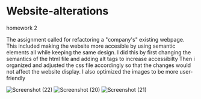 # Website-alterations
homework 2

The assignment called for refactoring a "company's" existing webpage. This included making the website more accesible by using semantic 
elements all while keeping the same design. 
I did this by first changing the semantics of the html file and adding alt tags to increase accessibilty 
Then i organized and adjusted the css file accordingly so that the changes would not affect the website display.
I also optimized the images to be more user-friendly 

![Screenshot (22)](https://user-images.githubusercontent.com/47683333/122467469-2c3eaa80-cf80-11eb-8d9d-880310cd6ccd.png)
![Screenshot (20)](https://user-images.githubusercontent.com/47683333/122467473-2cd74100-cf80-11eb-9e66-65dc1aa87157.png)
![Screenshot (21)](https://user-images.githubusercontent.com/47683333/122467475-2d6fd780-cf80-11eb-84f3-43fc1b7d8d09.png)

